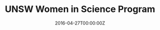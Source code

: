 ---
date: "2016-04-27T00:00:00Z"
external_link: https://blogs.unsw.edu.au/mathssciencechampions/blog/2021/04/disentangling-decision-making-meet-tehilla/
image:
  caption: Photo by Toa Heftiba on Unsplash
  focal_point: Smart
summary: Blog post about my research at UNSW.
tags:
- Demo
title: UNSW Women in Science Program
---